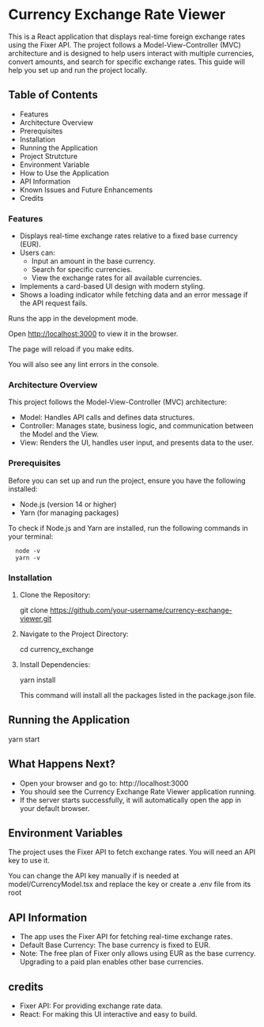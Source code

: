 # Currency Exchange Rate Viewer

This is a React application that displays real-time foreign exchange rates using the Fixer API. The project follows a Model-View-Controller (MVC) architecture and is designed to help users interact with multiple currencies, convert amounts, and search for specific exchange rates. This guide will help you set up and run the project locally.

## Table of Contents 

- Features
- Architecture Overview
- Prerequisites
- Installation
- Running the Application
- Project Strutcture
- Environment Variable
- How to Use the Application
- API Information
- Known Issues and Future Enhancements
- Credits
  

### Features


- Displays real-time exchange rates relative to a fixed base currency (EUR).
- Users can:
    - Input an amount in the base currency.
    - Search for specific currencies.
    - View the exchange rates for all available currencies.
- Implements a card-based UI design with modern styling.
- Shows a loading indicator while fetching data and an error message if the API request fails.

Runs the app in the development mode.

Open [http://localhost:3000](http://localhost:3000) to view it in the browser.

The page will reload if you make edits.

You will also see any lint errors in the console.


### Architecture Overview

This project follows the Model-View-Controller (MVC) architecture:

- Model: Handles API calls and defines data structures.
- Controller: Manages state, business logic, and communication between the Model and the View.
- View: Renders the UI, handles user input, and presents data to the user.

### Prerequisites


Before you can set up and run the project, ensure you have the following installed:


- Node.js (version 14 or higher)
- Yarn (for managing packages)


To check if Node.js and Yarn are installed, run the following commands in your terminal:

      node -v
      yarn -v
      

### Installation

1. Clone the Repository:

   git clone https://github.com/your-username/currency-exchange-viewer.git

2. Navigate to the Project Directory:

   cd currency_exchange

3. Install Dependencies:

   yarn install
   

   This command will install all the packages listed in the package.json file.

## Running the Application

yarn start

## What Happens Next?

- Open your browser and go to: http://localhost:3000
- You should see the Currency Exchange Rate Viewer application running.
- If the server starts successfully, it will automatically open the app in your default browser.

## Environment Variables

The project uses the Fixer API to fetch exchange rates. You will need an API key to use it.

You can change the API key manually if is needed at model/CurrencyModel.tsx and replace the key or create a .env file from its root


## API Information

- The app uses the Fixer API for fetching real-time exchange rates.
- Default Base Currency: The base currency is fixed to EUR.
- Note: The free plan of Fixer only allows using EUR as the base currency. Upgrading to a paid plan enables other base currencies.


## credits

- Fixer API: For providing exchange rate data.
- React: For making this UI interactive and easy to build.
  
